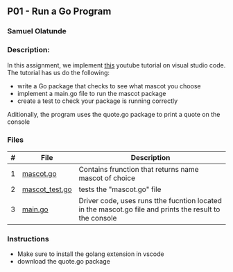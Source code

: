 ## P01 - Run a Go Program
### Samuel Olatunde 
### Description:

In this assignment, we implement [this](https://www.youtube.com/watch?v=1MXIGYrMk80) youtube tutorial on visual studio code. The tutorial has us do the following:
* write a Go package that checks to see what mascot you choose
* implement a main.go file to run the mascot package
* create a test to check your package is running correctly

Aditionally, the program uses the quote.go package to print a quote on the console 




### Files

|   #   | File             | Description                                        |
| :---: | ---------------- | -------------------------------------------------- |
|   1   | [mascot.go](https://github.com/SamOlatunde/4143-PLC/tree/main/Assignments/P01/mascot/mascot.go)        |  Contains frunction that returns name mascot of choice     |
|   2   | [mascot_test.go](https://github.com/SamOlatunde/4143-PLC/tree/main/Assignments/P01/mascot/mascot_test.go)  | tests the "mascot.go" file         |
|   3   | [main.go](https://github.com/SamOlatunde/4143-PLC/tree/main/Assignments/P01/main.go) | Driver code, uses runs tthe fucntion located in the mascot.go file and prints the result to the console|


### Instructions
- Make sure to install the golang extension in vscode 
- download the quote.go package

